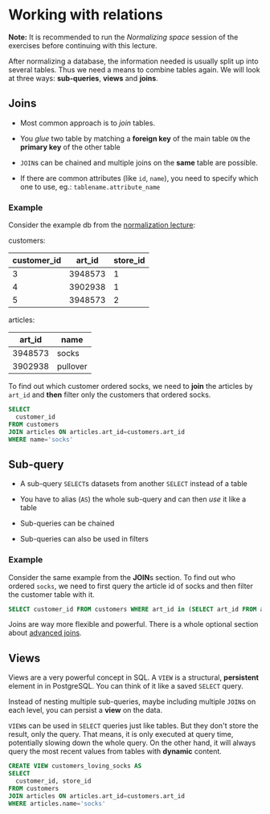 # Working with relations

**Note:** It is recommended to run the *Normalizing space* session of the
exercises before continuing with this lecture.


After normalizing a database, the information needed is usually split up into
several tables. Thus we need a means to combine tables again. We will look at three
ways: **sub-queries**, **views** and **joins**.

## Joins

* Most common approach is to *join* tables.

* You *glue* two table by matching a **foreign key** of the main table `ON` the **primary key** of the other table

* `JOIN`s can be chained and multiple joins on the **same** table are possible.

* If there are common attributes (like `id`, `name`), you need to specify which one to use, eg.: `tablename.attribute_name`

### Example

Consider the example db from the [normalization lecture](../05_normalization/README.md):

customers:

| customer_id | art_id | store_id |
|----|--------|------|
| 3  | 3948573 | 1 |
| 4  | 3902938 | 1 |
| 5  | 3948573 | 2 |

articles:

| art_id | name |
|--------|------|
| 3948573 | socks |
| 3902938 | pullover |

To find out which customer ordered socks, we need to **join** the articles by `art_id` and **then** filter only
the customers that ordered socks.

```SQL
SELECT
  customer_id
FROM customers
JOIN articles ON articles.art_id=customers.art_id
WHERE name='socks'
```

## Sub-query

* A sub-query `SELECT`s datasets from another `SELECT` instead of a table

* You have to alias (`AS`) the whole sub-query and can then *use* it like a table

* Sub-queries can be chained

* Sub-queries can also be used in filters

### Example

Consider the same example from the **JOIN**s section.
To find out who ordered `socks`, we need to first query the article id of socks
and then filter the customer table with it.

```SQL
SELECT customer_id FROM customers WHERE art_id in (SELECT art_id FROM articles WHERE name='socks') AS t;
```

Joins are way more flexible and powerful. There is a whole
optional section about [advanced joins](joins.md).

## Views

Views are a very powerful concept in SQL. A `VIEW` is a structural, **persistent** element in in PostgreSQL.
You can think of it like a saved `SELECT` query.

Instead of nesting multiple sub-queries, maybe including
multiple `JOIN`s on each level, you can persist a **view**
on the data.

`VIEW`s can be used in `SELECT` queries just like tables. But they don't store the result, only the query. That means,
it is only executed at query time, potentially slowing down
the whole query. On the other hand, it will always query the
most recent values from tables with **dynamic** content.

```SQL
CREATE VIEW customers_loving_socks AS
SELECT
  customer_id, store_id
FROM customers
JOIN articles ON articles.art_id=customers.art_id
WHERE articles.name='socks'
```
